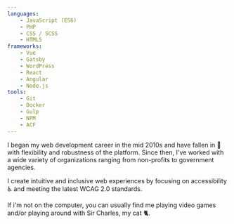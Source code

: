 ```yaml
---
languages:
    - JavaScript (ES6)
    - PHP
    - CSS / SCSS
    - HTML5
frameworks:
    - Vue
    - Gatsby
    - WordPress
    - React
    - Angular
    - Node.js
tools:
    - Git
    - Docker
    - Gulp
    - NPM
    - ACF
---
```


I began my web development career in the mid 2010s and have fallen in 💓 with flexibility and robustness of the platform. Since then, I've worked with a wide variety of organizations ranging from non-profits to government agencies.

I create intuitive and inclusive web experiences by focusing on accessibility ♿ and meeting the latest WCAG 2.0 standards.

If i'm not on the computer, you can usually find me playing video games and/or playing around with Sir Charles, my cat 🐈.